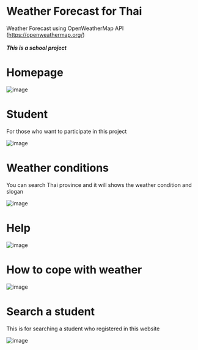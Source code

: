 # Weather Forecast for Thai

Weather Forecast using OpenWeatherMap API (https://openweathermap.org/) <br><br>
*****This is a school project*****

# Homepage

![image](../main/src/assets/readme-img/homepage.PNG)

# Student

For those who want to participate in this project

![image](../main/src/assets/readme-img/student.PNG)

# Weather conditions

You can search Thai province and it will shows the weather condition and slogan

![image](../main/src/assets/readme-img/search.PNG)

# Help

![image](../main/src/assets/readme-img/help.PNG)

# How to cope with weather

![image](../main/src/assets/readme-img/howto.PNG)

# Search a student

This is for searching a student who registered in this website

![image](../main/src/assets/readme-img/searchstudent.png)
